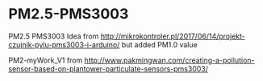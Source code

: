 # PM2.5-PMS3003
PM2.5 PMS3003
Idea from http://mikrokontroler.pl/2017/06/14/projekt-czujnik-pylu-pms3003-i-arduino/ but added PM1.0 value

PM2-myWork_V1 from 
http://www.pakmingwan.com/creating-a-pollution-sensor-based-on-plantower-particulate-sensors-pms3003/
